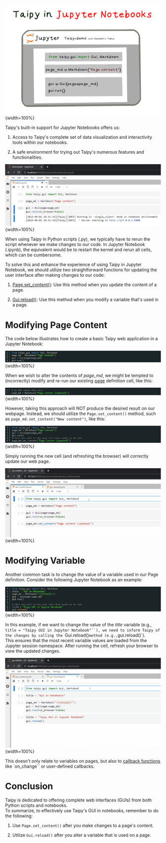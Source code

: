 ![Taipy GUI in Jupyter Notebooks](jupyter_notebooks_1.png){width=100%}

Taipy's built-in support for Jupyter Notebooks offers us:

1. Access to Taipy's complete set of data visualization and interactivity tools within our
notebooks.

2. A safe environment for trying out Taipy's numerous features and functionalities.

![Taipy GUI in Jupyter Notebooks](jupyter_notebooks_2.png){width=100%}

When using Taipy in Python scripts (.py), we typically have to rerun the script whenever we make
changes to our code. In Jupyter Notebook (.ipynb), the equivalent would be to restart the kernel
and rerun all cells, which can be cumbersome.

To solve this and enhance the experience of using Taipy in Jupyter Notebook, we should utilize two straightforward functions for updating the user interface after making changes to our code:

1. [Page.set_content()](../../manuals/reference/taipy.gui.Page/#taipy.gui.page.Page.set_content):
   Use this method when you update the content of a page.
    
2. [Gui.reload()](../../manuals/reference/taipy.gui.Gui/#taipy.gui.gui.Gui.reload): Use this
   method when you modify a variable that's used in a page.

# Modifying Page Content

The code below illustrates how to create a basic Taipy web application in a Jupyter Notebook:

![Modifying Page Content](jupyter_notebooks_3.png){width=100%}

When we wish to alter the contents of *page_md*, we might be tempted to (incorrectly) modify and
re-run our existing [page](../../manuals/reference/taipy.gui.Page/) definition cell, like this:

![Modifying Page Content](jupyter_notebooks_4.png){width=100%}

However, taking this approach will NOT produce the desired result on our webpage. Instead, we
should utilize the `Page.set_content()` method, such as `page_md.set_content("New content")`, like
this:

![Modifying Page Content](jupyter_notebooks_5.png){width=100%}

Simply running the new cell (and refreshing the browser) will correctly update our web page.

![Modifying Page Content](notebook_set_content_no_browser.gif){width=100%}

# Modifying Variable

Another common task is to change the value of a variable used in our Page definition. Consider the
following Jupyter Notebook as an example:

![Modifying Variable](jupyter_notebooks_6.png){width=100%}

In this example, if we want to change the value of the *title* variable (e.g.,
`title = "Taipy GUI in Jupyter Notebook"``), we need to inform Taipy of the changes by calling
the `Gui.reload()` method (e.g., `gui.reload()`).<br/>
This ensures that the most recent variable values are loaded from the Jupyter session namespace.
After running the cell, refresh your browser to view the updated changes.

![Modifying Variable](notebook_gui_reload.gif){width=100%}

This doesn't only relate to variables on pages, but also to
[callback functions](../../manuals/gui/callbacks/) like `on_change`` or user-defined callbacks.

# Conclusion

Taipy is dedicated to offering complete web interfaces (GUIs) from both Python scripts and
notebooks.<br/>
To summarize, to effectively use Taipy's GUI in notebooks, remember to do the following:

1. Use `Page.set_content()` after you make changes to a page's content.

2. Utilize `Gui.reload()` after you alter a variable that is used on a page.
